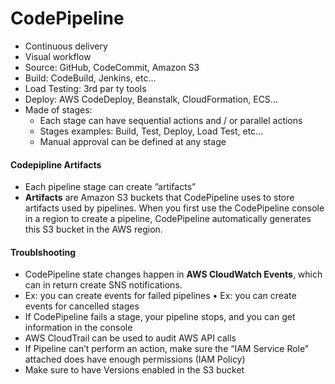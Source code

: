 # CodePipeline

- Continuous delivery
- Visual workflow
- Source: GitHub, CodeCommit, Amazon S3
- Build: CodeBuild, Jenkins, etc...
- Load Testing: 3rd par ty tools
- Deploy: AWS CodeDeploy, Beanstalk, CloudFormation, ECS...
- Made of stages:
    - Each stage can have sequential actions and / or parallel actions
    - Stages examples: Build, Test, Deploy, Load Test, etc...
    - Manual approval can be defined at any stage

#### Codepipline Artifacts
- Each pipeline stage can create ”artifacts”
- **Artifacts** are Amazon S3 buckets that CodePipeline uses to store artifacts used by pipelines. When you first use the CodePipeline console in a region to create a pipeline, CodePipeline automatically generates this S3 bucket in the AWS region.

#### Troublshooting
- CodePipeline state changes happen in **AWS CloudWatch Events**, which can in return create SNS notifications.
- Ex: you can create events for failed pipelines • Ex: you can create events for cancelled stages
- If CodePipeline fails a stage, your pipeline stops, and you can get information in the console
- AWS CloudTrail can be used to audit AWS API calls
- If Pipeline can’t perform an action, make sure the “IAM Service Role” attached does have enough permissions (IAM Policy)
- Make sure to have Versions enabled in the S3 bucket